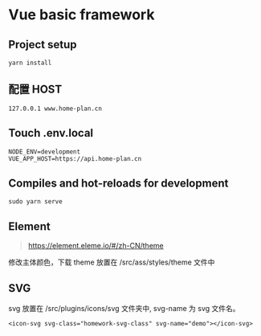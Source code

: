 # Vue basic framework

## Project setup
```
yarn install
```

## 配置 HOST

```
127.0.0.1 www.home-plan.cn
```

## Touch .env.local

```
NODE_ENV=development
VUE_APP_HOST=https://api.home-plan.cn
```

## Compiles and hot-reloads for development

```
sudo yarn serve
```

## Element
>https://element.eleme.io/#/zh-CN/theme

修改主体颜色，下载 theme 放置在 /src/ass/styles/theme 文件中

## SVG
svg 放置在 /src/plugins/icons/svg 文件夹中, svg-name 为 svg 文件名。

```
<icon-svg svg-class="homework-svg-class" svg-name="demo"></icon-svg>
```



